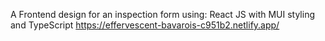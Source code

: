 A Frontend design for an inspection form using:
React JS with MUI styling and TypeScript
https://effervescent-bavarois-c951b2.netlify.app/
